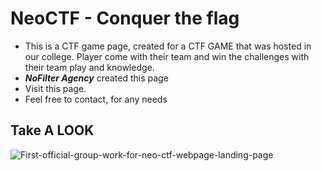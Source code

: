 # NeoCTF - Conquer the flag

- This is a CTF game page, created for a CTF GAME that was hosted in our college. Player come with their team and win the challenges with their team play and knowledge.
- **_NoFilter Agency_** created this page
- Visit this page.
- Feel free to contact, for any needs
## Take A LOOK
![First-official-group-work-for-neo-ctf-webpage-landing-page](https://github.com/SouZe-San/CTF-college-project-react-version/assets/103335953/909b5f00-8688-4406-977b-8745ab5f4657)

